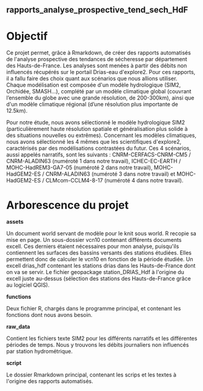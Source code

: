 ## rapports_analyse_prospective_tend_sech_HdF

# Objectif
Ce projet permet,  grâce à Rmarkdown,  de créer des rapports automatisés de l'analyse prospective des tendances de sécheresse par département des Hauts-de-France. Les analyses sont menées à partir des débits non influencés récupérés sur le portail Drias-eau d'explore2. 
Pour ces rapports, il a fallu faire des choix quant aux scénarios que nous allions utiliser. 
Chaque modélisation est composée d'un modèle hydrologique (SIM2, Orchidée, SMASH...), complété par un modèle climatique global (couvrant l’ensemble du globe avec une grande résolution, de 200-300km), ainsi que d'un modèle climatique régional (d’une résolution plus importante de 12.5km). 

Pour notre étude, nous avons sélectionné le modèle hydrologique SIM2 (particulièrement haute résolution spatiale et généralisation plus solide à des situations nouvelles ou extrêmes). Concernant les modèles climatiques, nous avons sélectionné les 4 mêmes que les scientifiques d'explore2, caractérisés par des modélisations contrastées du futur. Ces 4 scénarios, aussi appelés narratifs, sont les suivants : CNRM-CERFACS-CNRM-CM5 / CNRM-ALADIN63 (numéroté 1 dans notre travail), ICHEC-EC-EARTH / MOHC-HadREM3-GA7-05 (numéroté 2 dans notre travail), MOHC-HadGEM2-ES / CNRM-ALADIN63 (numéroté 3 dans notre travail) et MOHC-HadGEM2-ES / CLMcom-CCLM4-8-17 (numéroté 4 dans notre travail).

# Arborescence du projet

**assets**

Un document world servant de modèle pour le knit sous world. R recopie sa mise en page. 
Un sous-dossier vcn10 contenant différents documents excell. Ces derniers étaient nécessaires pour mon analyse, puisqu'ils contiennent les surfaces des bassins versants des stations étudiées. Elles permettent donc de calculer le vcn10 en fonction de la période étudiée. 
Un excell drias_hdf contenant les stations drias dans les Hauts-de-France dont on va se servir. 
Le fichier geopackage station_DRIAS_Hdf à l'origine du excell juste au-dessus (sélection des stations des Hauts-de-France grâce au logiciel QGIS). 

**functions**

Deux fichier R, chargés dans le programme principal, et contenant les fonctions dont nous avons besoin.

**raw_data**

Contient les fichiers texte SIM2 pour les différents narratifs et les différentes périodes de temps. Nous y trouvons les débits journaliers non influencés par station hydrométrique. 

**script**

Le dossier Rmarkdown principal, contenant les scrips et les textes à l'origine des rapports automatisés. 

